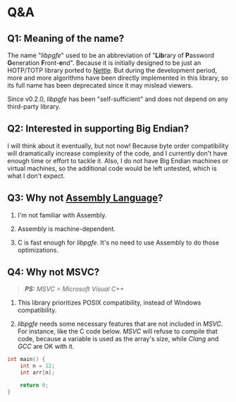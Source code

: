 # Q&A

## Q1: Meaning of the name?

The name "*libpgfe*" used to be an abbreviation of "**Lib**rary of **P**assword **G**eneration **F**ront-**e**nd". Because it is initially designed to be just an HOTP/TOTP library ported to [Nettle](https://www.lysator.liu.se/~nisse/nettle/). But during the development period, more and more algorithms have been directly implemented in this library, so its full name has been deprecated since it may mislead viewers.

Since v0.2.0, *libpgfe* has been "self-sufficient" and does not depend on any third-party library.

## Q2: Interested in supporting Big Endian?

I will think about it eventually, but not now! Because byte order compatibility will dramatically increase complexity of the code,
and I currently don't have enough time or effort to tackle it. Also, I do not have Big Endian machines or virtual machines, so the additional code would be left untested, which is what I don't expect.

## Q3: Why not [Assembly Language](https://en.wikipedia.org/wiki/Assembly_language)?

1. I'm not familiar with Assembly.

2. Assembly is machine-dependent.

3. C is fast enough for *libpgfe*. It's no need to use Assembly to do those optimizations.

## Q4: Why not MSVC?

> ***PS:** MSVC = Microsoft Visual C++*

1. This library prioritizes POSIX compatibility, instead of Windows compatibility.

2. *libpgfe* needs some necessary features that are not included in *MSVC*. For instance, like the C code below. *MSVC* will refuse to compile that code, because a variable is used as the array's size, while *Clang* and *GCC* are OK with it.

```c
int main() {
    int n = 12;
    int arr[n];

    return 0;
}
```
